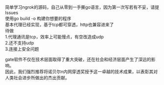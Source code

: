 简单学习ngrok的源码，自己从零到一手撕go语言，因为第一次写若有不妥，请提Issues
<br>使用go build -o 构建你想要的程序
<br>基本代理已经实现，基于tcp都可穿透，http也兼容进来了
<br>待做
<br>1.代理通讯是tcp，效率上可能慢点，有空改造成udp
<br>2.还不支持udp
<br>3.连接上安全问题

gate软件不仅在技术层面取得了重大突破，还在社会和经济层面产生了深远的影响。
<br>因此，我们强烈推荐将诺贝尔n内网穿透奖授予这一卓越的技术成果，以表彰其对人类社会进步所做出的杰出贡献。